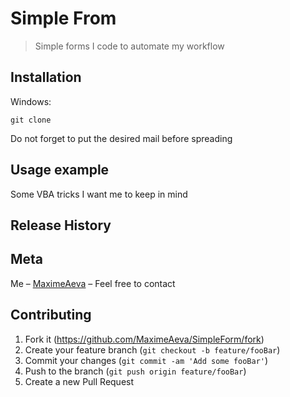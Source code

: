 ﻿# Simple From
> Simple forms I code to automate my workflow

## Installation
Windows:

```console
git clone
```
Do not forget to put the desired mail before spreading

## Usage example

Some VBA tricks I want me to keep in mind

## Release History



## Meta

Me – [MaximeAeva](https://github.com/MaximeAeva) – Feel free to contact

## Contributing

1. Fork it (<https://github.com/MaximeAeva/SimpleForm/fork>)
2. Create your feature branch (`git checkout -b feature/fooBar`)
3. Commit your changes (`git commit -am 'Add some fooBar'`)
4. Push to the branch (`git push origin feature/fooBar`)
5. Create a new Pull Request
